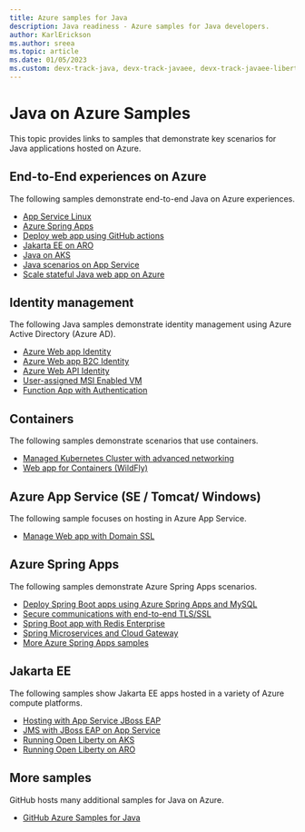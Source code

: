 ```yaml
---
title: Azure samples for Java
description: Java readiness - Azure samples for Java developers.
author: KarlErickson
ms.author: sreea
ms.topic: article
ms.date: 01/05/2023
ms.custom: devx-track-java, devx-track-javaee, devx-track-javaee-liberty-aks, devx-track-javaee-liberty-aro
---
```


# Java on Azure Samples

This topic provides links to samples that demonstrate key scenarios for Java applications hosted on Azure.

## End-to-End experiences on Azure

The following samples demonstrate end-to-end Java on Azure experiences.

- [App Service Linux](https://github.com/Azure-Samples/e2e-java-experience-in-app-service-linux/tree/master/)
- [Azure Spring Apps](https://github.com/Azure-Samples/azure-spring-cloud)
- [Deploy web app using GitHub actions](https://github.com/Azure-Samples/Java-application-petstore-ee7)
- [Jakarta EE on ARO](https://github.com/Azure-Samples/jboss-on-aro-jakartaee)
- [Java on AKS](https://github.com/Azure-Samples/java-on-aks)
- [Java scenarios on App Service](https://github.com/Azure-Samples/java-on-app-service)
- [Scale stateful Java web app on Azure](https://github.com/Azure-Samples/scaling-stateful-java-web-app-on-azure)

## Identity management

The following Java samples demonstrate identity management using Azure Active Directory (Azure AD).

- [Azure Web app Identity](https://github.com/Azure-Samples/ms-identity-java-webapp)
- [Azure Web app B2C Identity](https://github.com/Azure-Samples/ms-identity-b2c-java-servlet-webapp-authentication)
- [Azure Web API Identity](https://github.com/Azure-Samples/ms-identity-java-webapi)
- [User-assigned MSI Enabled VM](https://github.com/Azure-Samples/compute-java-manage-user-assigned-msi-enabled-virtual-machine)
- [Function App with Authentication](https://github.com/Azure-Samples/app-service-java-manage-authentication-for-functions)

## Containers

The following samples demonstrate scenarios that use containers.

- [Managed Kubernetes Cluster with advanced networking](https://github.com/Azure-Samples/aks-java-manage-kubernetes-cluster-with-advanced-networking)
- [Web app for Containers (WildFly)](https://github.com/Azure-Samples/app-service-wildfly)

## Azure App Service (SE / Tomcat/ Windows)

The following sample focuses on hosting in Azure App Service.

- [Manage Web app with Domain SSL](https://github.com/Azure-Samples/app-service-java-manage-web-apps-with-custom-domains)

## Azure Spring Apps

The following samples demonstrate Azure Spring Apps scenarios.

- [Deploy Spring Boot apps using Azure Spring Apps and MySQL](https://github.com/Azure-Samples/spring-petclinic-microservices)
- [Secure communications with end-to-end TLS/SSL](https://github.com/Azure-Samples/spring-boot-secure-communications-using-end-to-end-tls-ssl)
- [Spring Boot app with Redis Enterprise](https://github.com/Azure-Samples/brewdis)
- [Spring Microservices and Cloud Gateway](https://github.com/Azure-Samples/spring-cloud-gateway)
- [More Azure Spring Apps samples](https://github.com/Azure-Samples/Azure-Spring-Cloud-Samples)

## Jakarta EE

The following samples show Jakarta EE apps hosted in a variety of Azure compute platforms.

- [Hosting with App Service JBoss EAP](https://github.com/Azure-Samples/jboss-on-app-service)
- [JMS with JBoss EAP on App Service](https://github.com/Azure-Samples/jboss-on-app-service-jms)
- [Running Open Liberty on AKS](https://github.com/Azure-Samples/open-liberty-on-aks)
- [Running Open Liberty on ARO](https://github.com/Azure-Samples/open-liberty-on-aro)

## More samples

GitHub hosts many additional samples for Java on Azure.

- [GitHub Azure Samples for Java](https://github.com/Azure-Samples?language=java)

